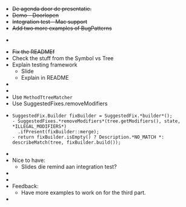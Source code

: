 - ~~De agenda door de presentatie.~~
- ~~Demo - Doorlopen~~
- ~~Integration test - Mac support~~
- ~~Add two more examples of BugPatterns~~
- ~~~~Upload the slides~~
- ~~Fix the READMEf~~
- Check the stuff from the Symbol vs Tree
- Explain testing framework
	- Slide
	- Explain in README
-
-
- Use `MethodTtreeMatcher`
- Use SuggestedFixes.removeModifiers
- ```
  SuggestedFix.Builder fixBuilder = SuggestedFix.*builder*();
  - SuggestedFixes.*removeModifiers*(tree.getModifiers(), state, *ILLEGAL_MODIFIERS*)
    .ifPresent(fixBuilder::merge);
  - return fixBuilder.isEmpty() ? Description.*NO_MATCH *: describeMatch(tree, fixBuilder.build());
  ```
-
- Nice to have:
	- Slides die remind aan integration test?
-
-
- Feedback:
	- Have more examples to work on for the third part.
-